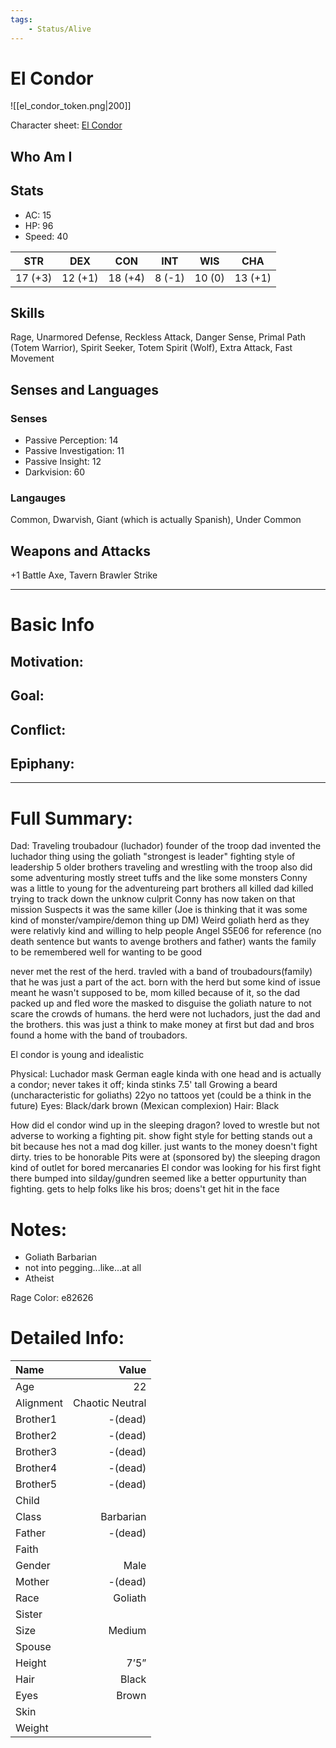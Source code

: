 ```yaml
---
tags:
    - Status/Alive
---
```


# El Condor
![[el_condor_token.png|200]]

Character sheet: [El Condor](https://www.dndbeyond.com/characters/8253973)

## Who Am I

## Stats
- AC: 15
- HP: 96
- Speed: 40

| STR | DEX | CON | INT | WIS | CHA|
| ---- | ---- | ---- | ---- | ---- | ---- |
|17 (+3)|12 (+1)|18 (+4)|8 (-1)|10 (0)|13 (+1)|

## Skills
Rage, Unarmored Defense, Reckless Attack, Danger Sense, Primal Path (Totem Warrior), Spirit Seeker, Totem Spirit (Wolf), Extra Attack, Fast Movement

## Senses and Languages
### Senses
- Passive Perception: 14
- Passive Investigation: 11
- Passive Insight: 12
- Darkvision: 60

### Langauges
Common, Dwarvish, Giant (which is actually Spanish), Under Common

## Weapons and Attacks
+1 Battle Axe, Tavern Brawler Strike

___
# Basic Info

## Motivation: 

## Goal:

## Conflict:

## Epiphany:
___
# Full Summary:
Dad: Traveling troubadour (luchador) founder of the troop
dad invented the luchador thing using the goliath "strongest is leader" fighting style of leadership
5 older brothers
traveling and wrestling with the troop
also did some adventuring
mostly street tuffs and the like some monsters
Conny was a little to young for the adventureing part
brothers all killed
dad killed trying to track down the unknow culprit
Conny has now taken on that mission
Suspects it was the same killer
(Joe is thinking that it was some kind of monster/vampire/demon thing up DM)
Weird goliath herd as they were relativly kind and willing to help people
Angel S5E06 for reference (no death sentence but wants to avenge brothers and father)
wants the family to be remembered well for wanting to be good

never met the rest of the herd. travled with a band of troubadours(family) that he was just a part of the act.
born with the herd but some kind of issue meant he wasn't supposed to be, mom killed because of it, so the dad packed up and fled
wore the masked to disguise the goliath nature to not scare the crowds of humans. the herd were not luchadors, just the dad and the brothers.
this was just a think to make money at first but dad and bros found a home with the band of troubadors.


El condor is young and idealistic

Physical:
Luchador mask
German eagle kinda with one head and is actually a condor; never takes it off; kinda stinks
7.5' tall
Growing a beard (uncharacteristic for goliaths)
22yo
no tattoos yet (could be a think in the future)
Eyes: Black/dark brown
(Mexican complexion)
Hair: Black

How did el condor wind up in the sleeping dragon?
loved to wrestle but not adverse to working a fighting pit. show fight style for betting
stands out a bit because hes not a mad dog killer. just wants to the money
doesn't fight dirty. tries to be honorable
Pits were at (sponsored by) the sleeping dragon kind of outlet for bored mercanaries
El condor was looking for his first fight there bumped into silday/gundren
seemed like a better oppurtunity than fighting. gets to help folks like his bros; doens't get hit in the face

# Notes:
- Goliath Barbarian
- not into pegging...like...at all
- Atheist

Rage Color: e82626

# Detailed Info:
Name|Value
:-----|-----:
Age|22
Alignment|Chaotic Neutral
Brother1|-(dead)
Brother2|-(dead)
Brother3|-(dead)
Brother4|-(dead)
Brother5|-(dead)
Child|
Class|Barbarian
Father|-(dead)
Faith|
Gender|Male
Mother|-(dead)
Race|Goliath
Sister|
Size|Medium
Spouse|
Height|7’5”
Hair|Black
Eyes|Brown
Skin|
Weight|